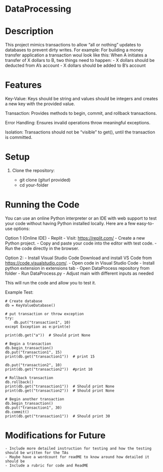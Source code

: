 # DataProcessing

# Description
This project mimics transactions to allow “all or nothing” updates to databases to prevent dirty writes. 
For example: For building a money transfer application a transaction woul look like this:
  When A initiates a transfer of X dollars to B, two things need to happen:
    - X dollars should be deducted from A’s account
    - X dollars should be added to B’s account

# Features

Key-Value: Keys should be string and values should be integers and creates a new key with the provided value.

Transaction: Provides methods to begin, commit, and rollback transactions.

Error Handling: Ensures invalid operations throw meaningful exceptions.

Isolation: Transactions should not be “visible” to get(), until the transaction is committed.

# Setup
1. Clone the repository:

   - git clone (giturl provided)
   - cd your-folder

# Running the Code

  You can use an online Python interpreter or an IDE with web support to test your code without having Python installed locally. Here are a few easy-to-use options:

  Option 1 (Online IDE) 
    - Replit
      - Visit: https://replit.com/
      - Create a new Python project.
      - Copy and paste your code into the editor with test code.
      - Run the code directly in the browser.

  Option 2:
    - Install Visual Studio Code
      Download and install VS Code from https://code.visualstudio.com/.
    - Open code in Visual Studio Code
    - Install python extension in extensions tab
    - Open DataProcess repository from folder
    - Run DataProcess.py 
    - Adjust main with different inputs as needed

  This will run the code and allow you to test it.

  Example Test:

    # Create database
    db = KeyValueDatabase()
    
    # put transaction or throw exception
    try:
        db.put("transaction1", 10) 
    except Exception as e:print(e)
    
    print(db.get("a"))  # Should print None
    
    # Begin a transaction
    db.begin_transaction()
    db.put("transaction1", 15)
    print(db.get("transaction1"))  # print 15
    
    db.put("transaction2", 10)
    print(db.get("transaction2"))  #print 10
    
    # Rollback transaction
    db.rollback()
    print(db.get("transaction1"))  # Should print None
    print(db.get("transaction2"))  # Should print None
    
    # Begin another transaction
    db.begin_transaction()
    db.put("transaction1", 30)
    db.commit()
    print(db.get("transaction1"))  # Should print 30

# Modifications for Future
    - Include more detailed instruction for testing and how the testing should be written for the TAs
    - Maybe have a wordcount for readME to know around how detailed it should be
    - Include a rubric for code and ReadME
